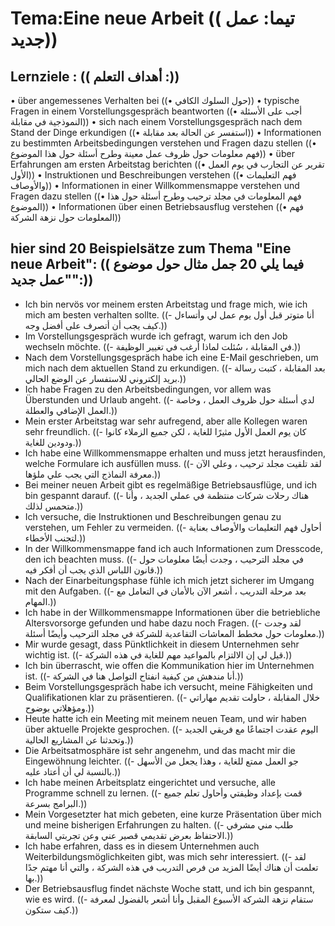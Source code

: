 # Tema:Eine neue Arbeit (( تيما: عمل جديد))
## Lernziele : (( أهداف التعلم :))
• über angemessenes Verhalten bei ((• حول السلوك الكافي))
• typische Fragen in einem Vorstellungsgespräch beantworten ((• أجب على الأسئلة النموذجية في مقابلة))
• sich nach einem Vorstellungsgespräch nach dem Stand der Dinge erkundigen ((• استفسر عن الحالة بعد مقابلة))
• Informationen zu bestimmten Arbeitsbedingungen verstehen und Fragen dazu stellen ((• فهم معلومات حول ظروف عمل معينة وطرح أسئلة حول هذا الموضوع))
• über Erfahrungen am ersten Arbeitstag berichten ((• تقرير عن التجارب في يوم العمل الأول))
• Instruktionen und Beschreibungen verstehen ((• فهم التعليمات والأوصاف))
• Informationen in einer Willkommensmappe verstehen und Fragen dazu stellen ((• فهم المعلومات في مجلد ترحيب وطرح أسئلة حول هذا الموضوع))
• Informationen über einen Betriebsausflug verstehen ((• فهم المعلومات حول نزهة الشركة))
## hier sind 20 Beispielsätze zum Thema "Eine neue Arbeit": (( فيما يلي 20 جمل مثال حول موضوع "عمل جديد":))
- Ich bin nervös vor meinem ersten Arbeitstag und frage mich, wie ich mich am besten verhalten sollte. ((- أنا متوتر قبل أول يوم عمل لي وأتساءل كيف يجب أن أتصرف على أفضل وجه.))
- Im Vorstellungsgespräch wurde ich gefragt, warum ich den Job wechseln möchte. ((- في المقابلة ، سُئلت لماذا أرغب في تغيير الوظيفة.))
- Nach dem Vorstellungsgespräch habe ich eine E-Mail geschrieben, um mich nach dem aktuellen Stand zu erkundigen. ((- بعد المقابلة ، كتبت رسالة بريد إلكتروني للاستفسار عن الوضع الحالي.))
- Ich habe Fragen zu den Arbeitsbedingungen, vor allem was Überstunden und Urlaub angeht. ((- لدي أسئلة حول ظروف العمل ، وخاصة العمل الإضافي والعطلة.))
- Mein erster Arbeitstag war sehr aufregend, aber alle Kollegen waren sehr freundlich. ((- كان يوم العمل الأول مثيرًا للغاية ، لكن جميع الزملاء كانوا ودودين للغاية.))
- Ich habe eine Willkommensmappe erhalten und muss jetzt herausfinden, welche Formulare ich ausfüllen muss. ((- لقد تلقيت مجلد ترحيب ، وعلي الآن معرفة النماذج التي يجب علي ملؤها.))
- Bei meiner neuen Arbeit gibt es regelmäßige Betriebsausflüge, und ich bin gespannt darauf. ((- هناك رحلات شركات منتظمة في عملي الجديد ، وأنا متحمس لذلك.))
- Ich versuche, die Instruktionen und Beschreibungen genau zu verstehen, um Fehler zu vermeiden. ((- أحاول فهم التعليمات والأوصاف بعناية لتجنب الأخطاء.))
- In der Willkommensmappe fand ich auch Informationen zum Dresscode, den ich beachten muss. ((- في مجلد الترحيب ، وجدت أيضًا معلومات حول قانون اللباس الذي يجب أن أفكر فيه.))
- Nach der Einarbeitungsphase fühle ich mich jetzt sicherer im Umgang mit den Aufgaben. ((- بعد مرحلة التدريب ، أشعر الآن بالأمان في التعامل مع المهام.))
- Ich habe in der Willkommensmappe Informationen über die betriebliche Altersvorsorge gefunden und habe dazu noch Fragen. ((- لقد وجدت معلومات حول مخطط المعاشات التقاعدية للشركة في مجلد الترحيب وأيضًا أسئلة.))
- Mir wurde gesagt, dass Pünktlichkeit in diesem Unternehmen sehr wichtig ist. ((- قيل لي إن الالتزام بالمواعيد مهم للغاية في هذه الشركة.))
- Ich bin überrascht, wie offen die Kommunikation hier im Unternehmen ist. ((- أنا مندهش من كيفية انفتاح التواصل هنا في الشركة.))
- Beim Vorstellungsgespräch habe ich versucht, meine Fähigkeiten und Qualifikationen klar zu präsentieren. ((- خلال المقابلة ، حاولت تقديم مهاراتي ومؤهلاتي بوضوح.))
- Heute hatte ich ein Meeting mit meinem neuen Team, und wir haben über aktuelle Projekte gesprochen. ((- اليوم عقدت اجتماعًا مع فريقي الجديد وتحدثنا عن المشاريع الحالية.))
- Die Arbeitsatmosphäre ist sehr angenehm, und das macht mir die Eingewöhnung leichter. ((- جو العمل ممتع للغاية ، وهذا يجعل من الأسهل بالنسبة لي أن أعتاد عليه.))
- Ich habe meinen Arbeitsplatz eingerichtet und versuche, alle Programme schnell zu lernen. ((- قمت بإعداد وظيفتي وأحاول تعلم جميع البرامج بسرعة.))
- Mein Vorgesetzter hat mich gebeten, eine kurze Präsentation über mich und meine bisherigen Erfahrungen zu halten. ((- طلب مني مشرفي الاحتفاظ بعرض تقديمي قصير عني وعن تجربتي السابقة.))
- Ich habe erfahren, dass es in diesem Unternehmen auch Weiterbildungsmöglichkeiten gibt, was mich sehr interessiert. ((- لقد تعلمت أن هناك أيضًا المزيد من فرص التدريب في هذه الشركة ، والتي أنا مهتم جدًا بها.))
- Der Betriebsausflug findet nächste Woche statt, und ich bin gespannt, wie es wird. ((- ستقام نزهة الشركة الأسبوع المقبل وأنا أشعر بالفضول لمعرفة كيف ستكون.))

